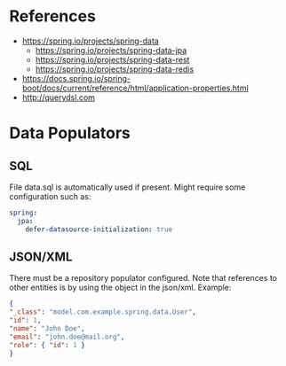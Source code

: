 # References
- https://spring.io/projects/spring-data
  - https://spring.io/projects/spring-data-jpa
  - https://spring.io/projects/spring-data-rest
  - https://spring.io/projects/spring-data-redis
- https://docs.spring.io/spring-boot/docs/current/reference/html/application-properties.html
- http://querydsl.com

# Data Populators
## SQL  
File data.sql is automatically used if present. 
Might require some configuration such as:
~~~yaml
spring:
  jpa:
    defer-datasource-initialization: true
~~~

## JSON/XML
There must be a repository populator configured.
Note that references to other entities is by using the object in the json/xml.
Example:
~~~json
{
"_class": "model.com.example.spring.data.User",
"id": 1,
"name": "John Doe",
"email": "john.doe@mail.org",
"role": { "id": 1 }
}
~~~


